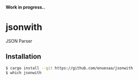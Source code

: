 **Work in progress..**
# jsonwith
JSON Parser

## Installation
~~~sh
$ cargo install --git https://github.com/enuesaa/jsonwith
$ which jsonwith
~~~
